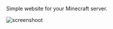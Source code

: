 Simple website for your Minecraft server.

![screenshoot](https://minecraft-list-public.s3.filebase.com/web-fresh/71f67ccc5961f906ef488c9b184b39258e7626e1.jfif)
